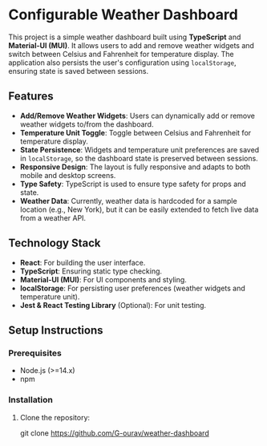 # Configurable Weather Dashboard

This project is a simple weather dashboard built using **TypeScript** and **Material-UI (MUI)**. It allows users to add and remove weather widgets and switch between Celsius and Fahrenheit for temperature display. The application also persists the user's configuration using `localStorage`, ensuring state is saved between sessions.

## Features

- **Add/Remove Weather Widgets**: Users can dynamically add or remove weather widgets to/from the dashboard.
- **Temperature Unit Toggle**: Toggle between Celsius and Fahrenheit for temperature display.
- **State Persistence**: Widgets and temperature unit preferences are saved in `localStorage`, so the dashboard state is preserved between sessions.
- **Responsive Design**: The layout is fully responsive and adapts to both mobile and desktop screens.
- **Type Safety**: TypeScript is used to ensure type safety for props and state.
- **Weather Data**: Currently, weather data is hardcoded for a sample location (e.g., New York), but it can be easily extended to fetch live data from a weather API.

## Technology Stack

- **React**: For building the user interface.
- **TypeScript**: Ensuring static type checking.
- **Material-UI (MUI)**: For UI components and styling.
- **localStorage**: For persisting user preferences (weather widgets and temperature unit).
- **Jest & React Testing Library** (Optional): For unit testing.

## Setup Instructions

### Prerequisites

- Node.js (>=14.x)
- npm

### Installation

1. Clone the repository:

   git clone https://github.com/G-ourav/weather-dashboard
